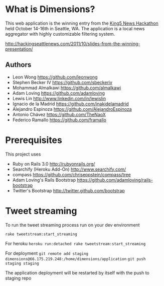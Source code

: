 What is Dimensions?
===================

This web application is the winning entry from the [King5 News Hackathon](http://hackingseattlenews.com) 
held October 14-16th in Seattle, WA. The application is a local news aggregator with
highly customizable filtering system.

http://hackingseattlenews.com/2011/10/slides-from-the-winning-presentation/

Authors
-------

* Leon Wong https://github.com/leonwong
* Stephen Becker IV https://github.com/sbeckeriv
* Mohammad Almalkawi https://github.com/almalkawi
* Adam Loving https://github.com/adamloving
* Lewis Lin http://www.linkedin.com/in/lewislin
* Ignacio de la Madrid https://github.com/inakidelamadrid
* Alejandro Espinoza https://github.com/AlejandroEspinoza
* Antonio Chávez https://github.com/TheNaoX
* Federico Ramallo https://github.com/framallo

Prerequisites
=============

This project uses 

* Ruby on Rails 3.0 http://rubyonrails.org/
* Searchify (Heroku Add-On) http://www.searchify.com/
* compass https://github.com/chriseppstein/compass/tree
* Adam Loving's Rails Bootstrap https://github.com/adamloving/rails-bootstrap
* Twitter's Bootstrap http://twitter.github.com/bootstrap

Tweet streaming
===============

To run the tweet streaming process run on your dev environment

`rake tweetstream:start_streaming`

For heroku
`heroku run:detached rake tweetstream:start_streaming`

For deployment 
`git remote add staging dimensions@66.175.219.248:/home/dimensions/application`
`git push staging staging`

The application deployment will be restarted by itself with the push to staging repo

